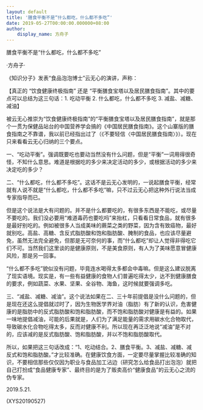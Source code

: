 ```yaml
---
layout: default
title: '膳食平衡不是“什么都吃，什么都不多吃”'
date: 2019-05-27T00:00:00.000000+08:00
author:
    display_name: 方舟子
---
```


膳食平衡不是“什么都吃，什么都不多吃”

·方舟子·

《知识分子》发表“食品泡泡博士”云无心的演讲，声称：

【真正的 “饮食健康终极指南” 还是 “平衡膳食宝塔以及居民膳食指南”。其中的要点可以总结为这三句话：1. 吃动平衡 2. 什么都吃，什么都不多吃 3. 减盐、减糖、减油】

被云无心推崇为“饮食健康终极指南”的“平衡膳食宝塔以及居民膳食指南”，就是那个一贯为保健品站台的中国营养学会搞的《中国居民膳食指南》。这个山寨版的膳食指南之不靠谱，我以前已经指出过了（《不要轻信〈中国居民膳食指南〉》）。现在只来看看云无心归纳的三个要点。

一、“吃动平衡”。强调既要吃也要动当然没有什么问题，但是“平衡”一词用得很奇怪，不知什么意思。难道是根据吃的多少来决定活动的多少，或根据活动的多少来决定吃的多少？

二、“什么都吃，什么都不多吃”。这话不是云无心发明的，一说起膳食平衡，经常就有人说不就是“什么都吃，什么都不多吃”嘛，只不过云无心把这种外行说法当成专家指导而已。

但是这个说法是大有问题的。并不是什么都要吃的，有很多东西是不能吃，或尽量不要吃的。我们没必要用“难道毒药也要吃吗”来抬杠，只看看日常食品，就有很多是最好别吃的。例如被很多人当成美味的蕨菜之类的野菜，因为含有致癌物，最好就别吃。高盐、高糖、含反式脂肪酸和饱和脂肪酸、腌制的食品，也应该尽量避免，虽然无法完全避免，但那是无可奈何的事，而“什么都吃”却让人觉得非得吃它们不可。当然我们这里谈的是健康原则，不是美食原则，有人为了美味愿意冒健康风险，那是另一回事。

“什么都不多吃”貌似没有问题，毕竟连水喝得太多都会中毒嘛。但是这么建议脱离了现实语境。现实是，有一些有益健康的食物人们普遍吃得太少，达不到健康膳食的要求，例如蔬菜、水果、坚果、全谷物、海鱼，这时候就要强调多吃。

三、“减盐、减糖、减油”。这个说法如果在二、三十年前提倡是没什么问题的，但是现在还这么提倡就过时了，因为生物医学界对油（脂肪）有了新的认识，危害健康的是脂肪中的反式脂肪酸和饱和脂肪酸，而不饱和脂肪酸对健康是有益的。如果一味地提倡减油，可能的后果就是，人们为了满足能量的需求用碳水化合物取代，导致碳水化合物吃得太多，反而对健康不利。所以现在再泛泛地说“减油”是不对的，应该减的是反式脂肪酸、饱和脂肪酸，并以不饱和脂肪酸取代。

所以，如果把这三句话改成：“1、吃动结合。2、膳食平衡。3、减盐、减糖、减反式和饱和脂肪酸。”才比较准确。在健康饮食方面，一定要尽量掌握比较准确的知识，不要相信那些仅仅因为职业与食品加工沾边（研究怎么给食品打出泡泡）就把自己打扮成“食品健康专家”、最终目的是为了贩卖高价“健康食品”的云无心之流的伪专家。

2019.5.21.

(XYS20190527)

